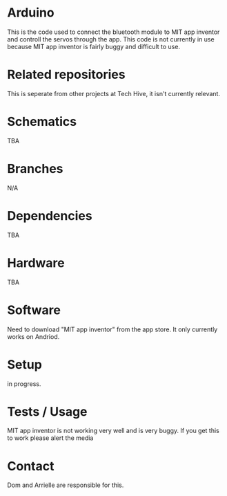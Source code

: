 # Arduino 

This is the code used to connect the bluetooth module to MIT app inventor and controll the servos through the app. This code is not currently in use because MIT app inventor is fairly buggy and difficult to use.

# Related repositories

This is seperate from other projects at Tech Hive, it isn't currently relevant. 

# Schematics

TBA

# Branches

N/A

# Dependencies

TBA

# Hardware

TBA

# Software

Need to download "MIT app inventor" from the app store. It only currently works on Andriod. 

# Setup

in progress. 


# Tests / Usage

MIT app inventor is not working very well and is very buggy. If you get this to work please alert the media 

# Contact

Dom and Arrielle are responsible for this. 

